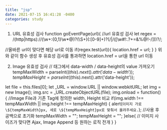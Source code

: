 ```yaml
---
title: "jsp"
date: 2021-07-15 16:41:28 -0400
categories: study
---
```

1. URL 유효성 검사
function goEventPage(url){
  //url 유효성 검사
  let regex = /(http|https):\/\/(\w+:{0,1}\w*@)?(\S+)(:[0-9]+)?(\/|\/([\w#!:.?+=&%@!\-\/]))?/;
  
  //올바른 url이 맞다면 해당 url로 이동
  if(regex.test(url)){
  	location.href = url;
  }
}
위와 같이 함수 생성 후 유효성 검사를 통과하면 location.href = url을 통한 url 이동

2. Image 유효성 검사
// 태그에서 data-width / data-height의 value 가져오기
tempMaxWidth = parseInt($(this).next().attr('data-width'));
tempMaxHeight = parseInt($(this).next().attr('data-height'));


let file = this.files[0];
let _URL = window.URL || window.webkitURL;
let img = new Image();
img.src = _URL.createObjectURL(file);
img.onload = function() {
  //Image File과 기존 Tag에 정의한 width, Height 비교
  if(img.width !== tempMaxWidth || img.height !== tempMaxHeight) {
    alert(`이미지 가로 \${tempMaxWidth}px, 세로 \${tempMaxHeight}px로 맞춰서 올려주세요.`);
    //사용 후 공백으로 초기화
    tempMaxWidth = "";
    tempMaxHeight = "";
  }else{
    // 이미지 사이즈가 맞다면 Ajax, Image Append 등 원하는 로직 전개
  }
}
